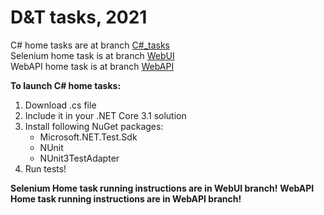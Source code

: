 # D&amp;T tasks, 2021    
  
C# home tasks are at branch [C#\_tasks](https://github.com/EugeneShatikhin/Evgeniy_Shatikhin/tree/C%23_tasks)  
Selenium home task is at branch [WebUI](https://github.com/EugeneShatikhin/Evgeniy_Shatikhin/tree/WebUI)  
WebAPI home task is at branch [WebAPI](https://github.com/EugeneShatikhin/Evgeniy_Shatikhin/tree/WebAPI)
  
**To launch C# home tasks:**
1. Download .cs file
2. Include it in your .NET Core 3.1 solution
3. Install following NuGet packages:  
    * Microsoft.NET.Test.Sdk
    * NUnit
    * NUnit3TestAdapter
4. Run tests!
  
**Selenium Home task running instructions are in WebUI branch!**
**WebAPI Home task running instructions are in WebAPI branch!**
